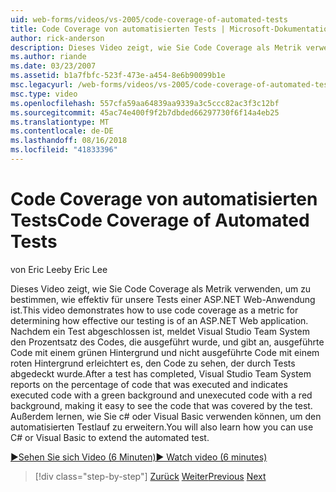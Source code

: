 ```yaml
---
uid: web-forms/videos/vs-2005/code-coverage-of-automated-tests
title: Code Coverage von automatisierten Tests | Microsoft-Dokumentation
author: rick-anderson
description: Dieses Video zeigt, wie Sie Code Coverage als Metrik verwenden, um zu bestimmen, wie effektiv für unsere Tests einer ASP.NET Web-Anwendung ist. Nach einem Test verfügt com über...
ms.author: riande
ms.date: 03/23/2007
ms.assetid: b1a7fbfc-523f-473e-a454-8e6b90099b1e
msc.legacyurl: /web-forms/videos/vs-2005/code-coverage-of-automated-tests
msc.type: video
ms.openlocfilehash: 557cfa59aa64839aa9339a3c5ccc82ac3f3c12bf
ms.sourcegitcommit: 45ac74e400f9f2b7dbded66297730f6f14a4eb25
ms.translationtype: MT
ms.contentlocale: de-DE
ms.lasthandoff: 08/16/2018
ms.locfileid: "41833396"
---
```

<a name="code-coverage-of-automated-tests"></a><span data-ttu-id="e885f-104">Code Coverage von automatisierten Tests</span><span class="sxs-lookup"><span data-stu-id="e885f-104">Code Coverage of Automated Tests</span></span>
====================
<span data-ttu-id="e885f-105">von Eric Lee</span><span class="sxs-lookup"><span data-stu-id="e885f-105">by Eric Lee</span></span>

<span data-ttu-id="e885f-106">Dieses Video zeigt, wie Sie Code Coverage als Metrik verwenden, um zu bestimmen, wie effektiv für unsere Tests einer ASP.NET Web-Anwendung ist.</span><span class="sxs-lookup"><span data-stu-id="e885f-106">This video demonstrates how to use code coverage as a metric for determining how effective our testing is of an ASP.NET Web application.</span></span> <span data-ttu-id="e885f-107">Nachdem ein Test abgeschlossen ist, meldet Visual Studio Team System den Prozentsatz des Codes, die ausgeführt wurde, und gibt an, ausgeführte Code mit einem grünen Hintergrund und nicht ausgeführte Code mit einem roten Hintergrund erleichtert es, den Code zu sehen, der durch Tests abgedeckt wurde.</span><span class="sxs-lookup"><span data-stu-id="e885f-107">After a test has completed, Visual Studio Team System reports on the percentage of code that was executed and indicates executed code with a green background and unexecuted code with a red background, making it easy to see the code that was covered by the test.</span></span> <span data-ttu-id="e885f-108">Außerdem lernen, wie Sie c# oder Visual Basic verwenden können, um den automatisierten Testlauf zu erweitern.</span><span class="sxs-lookup"><span data-stu-id="e885f-108">You will also learn how you can use C# or Visual Basic to extend the automated test.</span></span>

[<span data-ttu-id="e885f-109">&#9654;Sehen Sie sich Video (6 Minuten)</span><span class="sxs-lookup"><span data-stu-id="e885f-109">&#9654; Watch video (6 minutes)</span></span>](https://channel9.msdn.com/Blogs/ASP-NET-Site-Videos/code-coverage-of-automated-tests)

> [!div class="step-by-step"]
> <span data-ttu-id="e885f-110">[Zurück](measuring-the-business-value-of-ajax.md)
> [Weiter](custom-extraction-rules-and-coded-web-tests.md)</span><span class="sxs-lookup"><span data-stu-id="e885f-110">[Previous](measuring-the-business-value-of-ajax.md)
[Next](custom-extraction-rules-and-coded-web-tests.md)</span></span>
